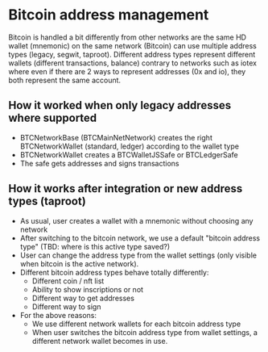 # Bitcoin address management

Bitcoin is handled a bit differently from other networks are the same HD wallet (mnemonic) on the same network (Bitcoin) can use multiple address types (legacy, segwit, taproot). Different address types represent different wallets (different transactions, balance) contrary to networks such as iotex where even if there are 2 ways to represent addresses (0x and io), they both represent the same account.

## How it worked when only legacy addresses where supported

- BTCNetworkBase (BTCMainNetNetwork) creates the right BTCNetworkWallet (standard, ledger) according to the wallet type
- BTCNetworkWallet creates a BTCWalletJSSafe or BTCLedgerSafe
- The safe gets addresses and signs transactions

## How it works after integration or new address types (taproot)

- As usual, user creates a wallet with a mnemonic without choosing any network
- After switching to the bitcoin network, we use a default "bitcoin address type" (TBD: where is this active type saved?)
- User can change the address type from the wallet settings (only visible when bitcoin is the active network).
- Different bitcoin address types behave totally differently:
  - Different coin / nft list
  - Ability to show inscriptions or not
  - Different way to get addresses
  - Different way to sign
- For the above reasons:
  - We use different network wallets for each bitcoin address type
  - When user switches the bitcoin address type from wallet settings, a different network wallet becomes in use.